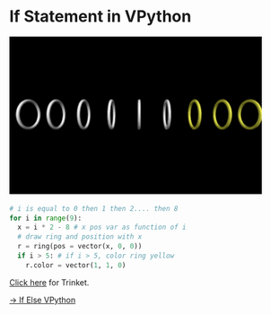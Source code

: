 # If Statement in VPython

<img src = "image.png" width = "450px" />

```python
# i is equal to 0 then 1 then 2.... then 8
for i in range(9):
  x = i * 2 - 8 # x pos var as function of i
  # draw ring and position with x
  r = ring(pos = vector(x, 0, 0)) 
  if i > 5: # if i > 5, color ring yellow
    r.color = vector(1, 1, 0)
```

[Click here](https://trinket.io/glowscript/02a8eee925) for Trinket. 

[-> If Else VPython](/conditionals/04_ifElseVPython.md)
